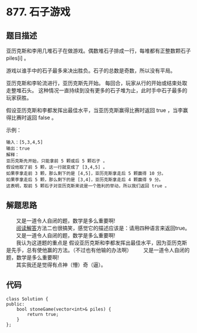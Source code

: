# 877. 石子游戏

## 题目描述
亚历克斯和李用几堆石子在做游戏。偶数堆石子排成一行，每堆都有正整数颗石子 piles[i] 。
		
游戏以谁手中的石子最多来决出胜负。石子的总数是奇数，所以没有平局。
		
亚历克斯和李轮流进行，亚历克斯先开始。 每回合，玩家从行的开始或结束处取走整堆石头。 这种情况一直持续到没有更多的石子堆为止，此时手中石子最多的玩家获胜。
		
假设亚历克斯和李都发挥出最佳水平，当亚历克斯赢得比赛时返回 true ，当李赢得比赛时返回 false 。
		
示例：
```
输入：[5,3,4,5]
输出：true
解释：
亚历克斯先开始，只能拿前 5 颗或后 5 颗石子 。
假设他取了前 5 颗，这一行就变成了 [3,4,5] 。
如果李拿走前 3 颗，那么剩下的是 [4,5]，亚历克斯拿走后 5 颗赢得 10 分。
如果李拿走后 5 颗，那么剩下的是 [3,4]，亚历克斯拿走后 4 颗赢得 9 分。
这表明，取前 5 颗石子对亚历克斯来说是一个胜利的举动，所以我们返回 true 。
```

## 解题思路
&#160; &#160; &#160; &#160;又是一道令人自闭的题，数学是多么重要啊!		
&#160; &#160; &#160; &#160;[阅读解答](https://leetcode-cn.com/problems/stone-game/solution/)方法二也很搞笑，感觉它的描述应该是：请用四种语言来返回true。		
&#160; &#160; &#160; &#160;又是一道令人自闭的题，数学是多么重要啊!		
&#160; &#160; &#160; &#160;我认为这道题的重点是 假设亚历克斯和李都发挥出最佳水平，因为亚历克斯是先手，总有使他赢的方法。（不过也有他输的办法啊）
&#160; &#160; &#160; &#160;又是一道令人自闭的题，数学是多么重要啊!		
&#160; &#160; &#160; &#160;其实我还是觉得有点神（懵）奇（逼）。
        
## 代码
```
class Solution {
public:
    bool stoneGame(vector<int>& piles) {
        return true;
    }
};
```